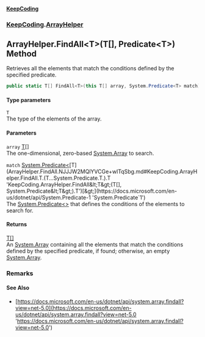 #### [KeepCoding](index.md 'index')
### [KeepCoding](KeepCoding.md 'KeepCoding').[ArrayHelper](ArrayHelper.md 'KeepCoding.ArrayHelper')
## ArrayHelper.FindAll&lt;T&gt;(T[], Predicate&lt;T&gt;) Method
Retrieves all the elements that match the conditions defined by the specified predicate.  
```csharp
public static T[] FindAll<T>(this T[] array, System.Predicate<T> match);
```
#### Type parameters
<a name='KeepCoding.ArrayHelper.FindAll.T.(T...System.Predicate.T.).T'></a>
`T`  
The type of the elements of the array.
  
#### Parameters
<a name='KeepCoding.ArrayHelper.FindAll.T.(T...System.Predicate.T.).array'></a>
`array` [T](ArrayHelper.FindAll.NJJJW2MQlYVCGe+wlTqSbg.md#KeepCoding.ArrayHelper.FindAll.T.(T...System.Predicate.T.).T 'KeepCoding.ArrayHelper.FindAll&lt;T&gt;(T[], System.Predicate&lt;T&gt;).T')[[]](https://docs.microsoft.com/en-us/dotnet/api/System.Array 'System.Array')  
The one-dimensional, zero-based [System.Array](https://docs.microsoft.com/en-us/dotnet/api/System.Array 'System.Array') to search.
  
<a name='KeepCoding.ArrayHelper.FindAll.T.(T...System.Predicate.T.).match'></a>
`match` [System.Predicate&lt;](https://docs.microsoft.com/en-us/dotnet/api/System.Predicate-1 'System.Predicate`1')[T](ArrayHelper.FindAll.NJJJW2MQlYVCGe+wlTqSbg.md#KeepCoding.ArrayHelper.FindAll.T.(T...System.Predicate.T.).T 'KeepCoding.ArrayHelper.FindAll&lt;T&gt;(T[], System.Predicate&lt;T&gt;).T')[&gt;](https://docs.microsoft.com/en-us/dotnet/api/System.Predicate-1 'System.Predicate`1')  
The [System.Predicate&lt;&gt;](https://docs.microsoft.com/en-us/dotnet/api/System.Predicate-1 'System.Predicate`1') that defines the conditions of the elements to search for.
  
#### Returns
[T](ArrayHelper.FindAll.NJJJW2MQlYVCGe+wlTqSbg.md#KeepCoding.ArrayHelper.FindAll.T.(T...System.Predicate.T.).T 'KeepCoding.ArrayHelper.FindAll&lt;T&gt;(T[], System.Predicate&lt;T&gt;).T')[[]](https://docs.microsoft.com/en-us/dotnet/api/System.Array 'System.Array')  
An [System.Array](https://docs.microsoft.com/en-us/dotnet/api/System.Array 'System.Array') containing all the elements that match the conditions defined by the specified predicate, if found; otherwise, an empty [System.Array](https://docs.microsoft.com/en-us/dotnet/api/System.Array 'System.Array').
### Remarks
#### See Also
- [https://docs.microsoft.com/en-us/dotnet/api/system.array.findall?view=net-5.0](https://docs.microsoft.com/en-us/dotnet/api/system.array.findall?view=net-5.0 'https://docs.microsoft.com/en-us/dotnet/api/system.array.findall?view=net-5.0')
